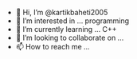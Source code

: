- 👋 Hi, I’m @kartikbaheti2005
- 👀 I’m interested in ... programming
- 🌱 I’m currently learning ... C++
- 💞️ I’m looking to collaborate on ... 
- 📫 How to reach me ...

<!---
kartikbaheti2005/kartikbaheti2005 is a ✨ special ✨ repository because its `README.md` (this file) appears on your GitHub profile.
You can click the Preview link to take a look at your changes.
--->
